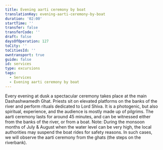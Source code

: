 ```yaml
---
title: Evening aarti ceremony by boat
translationKey: evening-aarti-ceremony-by-boat
duration: '02:00'
startTime: ''
transfer: false
transferCode: ''
draft: false
daysOfOperation: 127
toCity: ''
toCitiesId: ''
owntransport: true
guide: false
id: services
type: excursions
tags:
  - Services
  - Evening aarti ceremony by boat
---
```

Every evening at dusk a spectacular ceremony takes place at the main Dashashwamedh Ghat. Priests sit on elevated platforms on the banks of the river and perform rituals dedicated to Lord Shiva. It is a photogenic, but also spiritual, experience, and the audience is mostly made up of pilgrims. The aarti ceremony lasts for around 45 minutes, and can be witnessed either from the banks of the river, or from a boat.     Note: During the monsoon months of July & August when the water level can be very high, the local authorities may suspend the boat rides for safety reasons. In such cases, we will observe the aarti ceremony from the ghats (the steps on the riverbank).